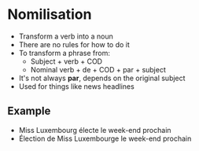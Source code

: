 # Nomilisation

- Transform a verb into a noun
- There are no rules for how to do it
- To transform a phrase from:
    - Subject + verb + COD
    - Nominal verb + de + COD + par + subject
- It's not always **par**, depends on the original subject
- Used for things like news headlines

## Example

- Miss Luxembourg électe le week-end prochain
- Élection de Miss Luxembourge le week-end prochain